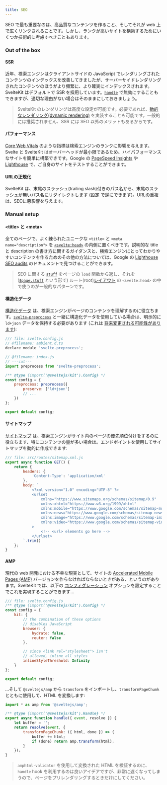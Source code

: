 ```yaml
---
title: SEO
---
```


SEO で最も重要なのは、高品質なコンテンツを作ること、そしてそれが web 上で広くリンクされることです。しかし、ランクが高いサイトを構築するためにいくつか技術的に考慮すべきこともあります。

### Out of the box

#### SSR

近年、検索エンジンはクライアントサイドの JavaScript でレンダリングされたコンテンツのインデックスを改善してきましたが、サーバーサイドレンダリングされたコンテンツのほうがより頻繁に、より確実にインデックスされます。SvelteKit はデフォルトで SSR を採用しています。[`handle`](/docs/hooks#handle) で無効にすることもできますが、適切な理由がない場合はそのままにしておきましょう。

> SvelteKit のレンダリングは高度な設定が可能です。必要であれば、[動的なレンダリング(dynamic rendering)](https://developers.google.com/search/docs/advanced/javascript/dynamic-rendering) を実装することも可能です。一般的には推奨されません、SSR には SEO 以外のメリットもあるからです。

#### パフォーマンス

[Core Web Vitals](https://web.dev/vitals/#core-web-vitals) のような指標は検索エンジンのランクに影響を与えます。Svelte と SvelteKit はオーバーヘッドが最小限であるため、ハイパフォーマンスなサイトを簡単に構築できです。Google の [PageSpeed Insights](https://pagespeed.web.dev/) や [Lighthouse](https://developers.google.com/web/tools/lighthouse) で、ご自身のサイトをテストすることができます。

#### URLの正規化

SvelteKit は、末尾のスラッシュ(trailing slash)付きのパス名から、末尾のスラッシュが無いパス名にリダイレクトします ([設定](configuration#trailingslash) で逆にできます)。URLの重複は、SEOに悪影響を与えます。

### Manual setup

#### &lt;title&gt; と &lt;meta&gt;

全てのページで、よく練られたユニークな `<title>` と `<meta name="description">` を [`<svelte:head>`](https://svelte.jp/docs#template-syntax-svelte-head) の内側に置くべきです。説明的な title と description の書き方に関するガイダンスと、検索エンジンにとってわかりやすいコンテンツを作るためのその他の方法については、Google の [Lighthouse SEO audits](https://web.dev/lighthouse-seo/) のドキュメントで見つけることができます。

> SEO に関する [`stuff`](/docs/loading#output-stuff) をページの `load` 関数から返し、それを ([`$page.stuff`](/docs/modules#$app-stores) という形で) ルート(root)[レイアウト](/docs/layouts) の `<svelte:head>` の中で使うのが一般的なパターンです。

#### 構造化データ

[構造化データ](https://developers.google.com/search/docs/advanced/structured-data/intro-structured-data) は、検索エンジンがページのコンテンツを理解するのに役立ちます。[`svelte-preprocess`](https://github.com/sveltejs/svelte-preprocess) と一緒に構造化データを使用している場合は、明示的に `ld+json` データを保持する必要があります (これは [将来変更される可能性があります](https://github.com/sveltejs/svelte-preprocess/issues/305)):

```js
/// file: svelte.config.js
// @filename: ambient.d.ts
declare module 'svelte-preprocess';

// @filename: index.js
// ---cut---
import preprocess from 'svelte-preprocess';

/** @type {import('@sveltejs/kit').Config} */
const config = {
	preprocess: preprocess({
		preserve: ['ld+json']
		// ...
	})
};

export default config;
```

#### サイトマップ

[サイトマップ](https://developers.google.com/search/docs/advanced/sitemaps/build-sitemap) は、検索エンジンがサイト内のページの優先順位付けをするのに役立ちます、特にコンテンツの量が多い場合は。エンドポイントを使用してサイトマップを動的に作成できます:

```js
/// file: src/routes/sitemap.xml.js
export async function GET() {
	return {
		headers: {
			'Content-Type': 'application/xml'
		},
		body: `
			<?xml version="1.0" encoding="UTF-8" ?>
			<urlset
				xmlns="https://www.sitemaps.org/schemas/sitemap/0.9"
				xmlns:xhtml="https://www.w3.org/1999/xhtml"
				xmlns:mobile="https://www.google.com/schemas/sitemap-mobile/1.0"
				xmlns:news="https://www.google.com/schemas/sitemap-news/0.9"
				xmlns:image="https://www.google.com/schemas/sitemap-image/1.1"
				xmlns:video="https://www.google.com/schemas/sitemap-video/1.1"
			>
				<!-- <url> elements go here -->
			</urlset>
		`.trim()
	};
}
```

#### AMP

現代の web 開発における不幸な現実として、サイトの [Accelerated Mobile Pages (AMP)](https://amp.dev/) バージョンを作らなければならないときがある、というのがあります。SvelteKit では、以下の [コンフィグレーション](/docs/configuration) オプションを設定することでこれを実現することができます…

```js
/// file: svelte.config.js
/** @type {import('@sveltejs/kit').Config} */
const config = {
	kit: {
		// the combination of these options
		// disables JavaScript
		browser: {
			hydrate: false,
			router: false
		},

		// since <link rel="stylesheet"> isn't
		// allowed, inline all styles
		inlineStyleThreshold: Infinity
	}
};

export default config;
```

…そして `@sveltejs/amp` から `transform` をインポートし、`transformPageChunk` とともに使用して、HTML を変換します:

```js
import * as amp from '@sveltejs/amp';

/** @type {import('@sveltejs/kit').Handle} */
export async function handle({ event, resolve }) {
	let buffer = '';
	return resolve(event, {
		transformPageChunk: ({ html, done }) => {
			buffer += html;
			if (done) return amp.transform(html);
		}
	});
}
```

> `amphtml-validator` を使用して変換された HTML を検証するのに、`handle` hook を利用するのは良いアイデアですが、非常に遅くなってしまうので、ページをプリレンダリングするときだけにしてください。

